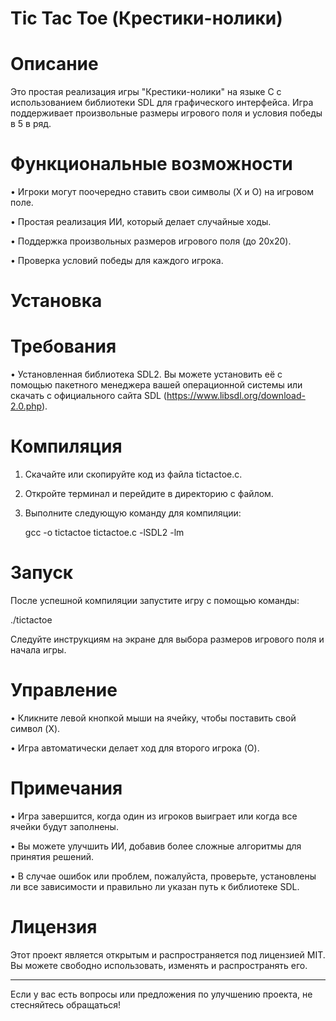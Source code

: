 # Tic Tac Toe (Крестики-нолики)

# Описание

Это простая реализация игры "Крестики-нолики" на языке C с использованием библиотеки SDL для графического интерфейса. Игра поддерживает произвольные размеры игрового поля и условия победы в 5 в ряд.

# Функциональные возможности

• Игроки могут поочередно ставить свои символы (X и O) на игровом поле.

• Простая реализация ИИ, который делает случайные ходы.

• Поддержка произвольных размеров игрового поля (до 20x20).

• Проверка условий победы для каждого игрока.

# Установка

# Требования

• Установленная библиотека SDL2. Вы можете установить её с помощью пакетного менеджера вашей операционной системы или скачать с официального сайта SDL (https://www.libsdl.org/download-2.0.php).

# Компиляция

1. Скачайте или скопируйте код из файла tictactoe.c.

2. Откройте терминал и перейдите в директорию с файлом.

3. Выполните следующую команду для компиляции:

   
   gcc -o tictactoe tictactoe.c -lSDL2 -lm
   

# Запуск

После успешной компиляции запустите игру с помощью команды:

./tictactoe


Следуйте инструкциям на экране для выбора размеров игрового поля и начала игры.

# Управление

• Кликните левой кнопкой мыши на ячейку, чтобы поставить свой символ (X).

• Игра автоматически делает ход для второго игрока (O).

# Примечания

• Игра завершится, когда один из игроков выиграет или когда все ячейки будут заполнены.

• Вы можете улучшить ИИ, добавив более сложные алгоритмы для принятия решений.

• В случае ошибок или проблем, пожалуйста, проверьте, установлены ли все зависимости и правильно ли указан путь к библиотеке SDL.

# Лицензия

Этот проект является открытым и распространяется под лицензией MIT. Вы можете свободно использовать, изменять и распространять его.

---

Если у вас есть вопросы или предложения по улучшению проекта, не стесняйтесь обращаться!